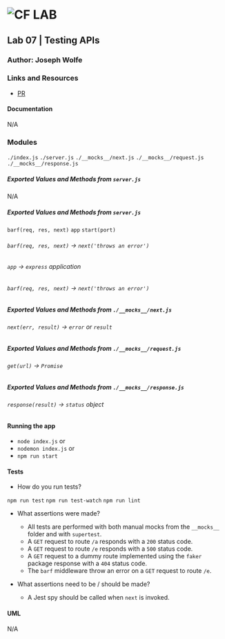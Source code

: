 ![CF](http://i.imgur.com/7v5ASc8.png) LAB
=================================================

## Lab 07 | Testing APIs

### Author: Joseph Wolfe

### Links and Resources
* [PR](https://github.com/charmedsatyr-401-advanced-javascript/lab-07-testing/pull/1)

#### Documentation
N/A

### Modules
`./index.js`
`./server.js`
`./__mocks__/next.js`
`./__mocks__/request.js`
`./__mocks__/response.js`

##### Exported Values and Methods from `server.js`
N/A

##### Exported Values and Methods from `server.js`
`barf(req, res, next)`
`app`
`start(port)`

###### `barf(req, res, next)` -> `next('throws an error')`
###### `app` -> `express` application
###### `barf(req, res, next)` -> `next('throws an error')`

##### Exported Values and Methods from `./__mocks__/next.js`
###### `next(err, result)` -> `error` or `result`

##### Exported Values and Methods from `./__mocks__/request.js`
###### `get(url)` -> `Promise`

##### Exported Values and Methods from `./__mocks__/response.js`
###### `response(result)` -> `status` object

#### Running the app
* `node index.js` or
* `nodemon index.js` or 
* `npm run start`

#### Tests
* How do you run tests?

`npm run test`
`npm run test-watch`
`npm run lint`

* What assertions were made?
  
  * All tests are performed with both manual mocks from the `__mocks__` folder and with `supertest`.
  * A `GET` request to route `/a` responds with a `200` status code.
  * A `GET` request to route `/e` responds with a `500` status code.
  * A `GET` request to a dummy route implemented using the `faker` package response with a `404` status code.
  * The `barf` middleware throw an error on a `GET` request to route `/e`.

* What assertions need to be / should be made?

  * A Jest spy should be called when `next` is invoked.

#### UML
N/A

